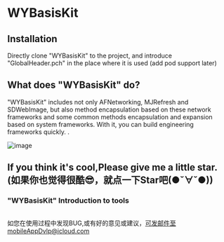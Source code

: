 # WYBasisKit

## Installation
Directly clone "WYBasisKit" to the project, and introduce "GlobalHeader.pch" in the place where it is used (add pod support later)

## What does "WYBasisKit" do?

"WYBasisKit" includes not only AFNetworking, MJRefresh and SDWebImage, but also method encapsulation based on these network frameworks and some common methods encapsulation and expansion based on system frameworks. With it, you can build engineering frameworks quickly. .

![image](https://github.com/Jacke-xu/WYBasisKit/blob/master/GitResource/WYBasisKitCatalog.jpg)

## If you think it's cool,Please give me a little star. (如果你也觉得很酷😎，就点一下Star吧(●ˇ∀ˇ●))

### "WYBasisKit" Introduction to tools
```  WYBasisKit/AppleSystemService
```


如您在使用过程中发现BUG,或有好的意见或建议，可发邮件至mobileAppDvlp@icloud.com
